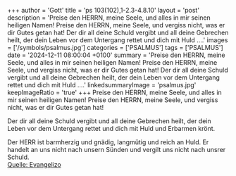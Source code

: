 +++
author = 'Gott'
title = 'ps 103(102),1-2.3-4.8.10'
layout = 'post'
description = 'Preise den HERRN, meine Seele,  und alles in mir seinen heiligen Namen! Preise den HERRN, meine Seele,  und vergiss nicht, was er dir Gutes getan hat!  Der dir all deine Schuld vergibt  und all deine Gebrechen heilt, der dein Leben vor dem Untergang rettet  und dich mit Huld ....'
images = ['/symbols/psalmus.jpg']
categories = ['PSALMUS']
tags = ['PSALMUS']
date = '2024-12-11 08:00:04 +0100'
summary = 'Preise den HERRN, meine Seele,  und alles in mir seinen heiligen Namen! Preise den HERRN, meine Seele,  und vergiss nicht, was er dir Gutes getan hat!  Der dir all deine Schuld vergibt  und all deine Gebrechen heilt, der dein Leben vor dem Untergang rettet  und dich mit Huld ....'
linkedsummaryImage = 'psalmus.jpg'
keepImageRatio = 'true'
+++
Preise den HERRN, meine Seele, 
und alles in mir seinen heiligen Namen!
Preise den HERRN, meine Seele, 
und vergiss nicht, was er dir Gutes getan hat!

Der dir all deine Schuld vergibt 
und all deine Gebrechen heilt,
der dein Leben vor dem Untergang rettet 
und dich mit Huld und Erbarmen krönt.<!--more-->

Der HERR ist barmherzig und gnädig, 
langmütig und reich an Huld.
Er handelt an uns nicht nach unsern Sünden 
und vergilt uns nicht nach unsrer Schuld.<br> [Quelle: Evangelizo](https://evangeliumtagfuertag.org/DE/gospel)